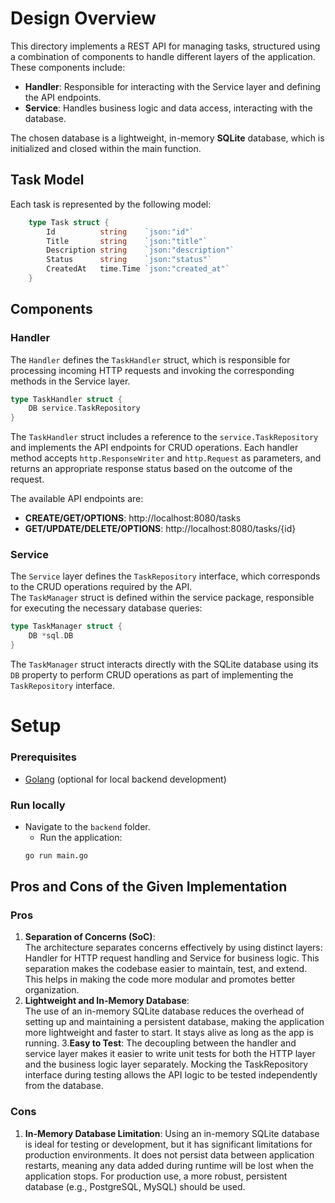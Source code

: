 # Design Overview
This directory implements a REST API for managing tasks, structured using a combination of components to handle different layers of the application.  
These components include:  
- **Handler**: Responsible for interacting with the Service layer and defining the API endpoints.
- **Service**: Handles business logic and data access, interacting with the database.  

The chosen database is a lightweight, in-memory **SQLite** database, which is initialized and closed within the main function.

## Task Model
Each task is represented by the following model:

```go
    type Task struct {
        Id          string    `json:"id"`
        Title       string    `json:"title"`
        Description string    `json:"description"`
        Status      string    `json:"status"`
        CreatedAt   time.Time `json:"created_at"`
    }
```

## Components
### Handler
The `Handler` defines the `TaskHandler` struct, which is responsible for processing incoming HTTP requests and invoking the corresponding methods in the Service layer.

```go
type TaskHandler struct {
    DB service.TaskRepository
}
```
The `TaskHandler` struct includes a reference to the `service.TaskRepository` and implements the API endpoints for CRUD operations. Each handler method accepts `http.ResponseWriter` and `http.Request` as parameters, and returns an appropriate response status based on the outcome of the request.  

The available API endpoints are:

- **CREATE/GET/OPTIONS**: http://localhost:8080/tasks
- **GET/UPDATE/DELETE/OPTIONS**: http://localhost:8080/tasks/{id}

### Service
The `Service` layer defines the `TaskRepository` interface, which corresponds to the CRUD operations required by the API.  
The `TaskManager` struct is defined within the service package, responsible for executing the necessary database queries:

```go
type TaskManager struct {
    DB *sql.DB
}
```
The `TaskManager` struct interacts directly with the SQLite database using its `DB` property to perform CRUD operations as part of implementing the `TaskRepository` interface.

# Setup
### Prerequisites
- [Golang](https://go.dev/) (optional for local backend development)

### Run locally
- Navigate to the `backend` folder.
  - Run the application:
  ```bash
  go run main.go
  ```


## Pros and Cons of the Given Implementation
### Pros
1. **Separation of Concerns (SoC)**:  
The architecture separates concerns effectively by using distinct layers: Handler for HTTP request handling and Service for business logic. This separation makes the codebase easier to maintain, test, and extend.
This helps in making the code more modular and promotes better organization.
2. **Lightweight and In-Memory Database**:  
The use of an in-memory SQLite database reduces the overhead of setting up and maintaining a persistent database, making the application more lightweight and faster to start.
It stays alive as long as the app is running.
3.**Easy to Test**:
The decoupling between the handler and service layer makes it easier to write unit tests for both the HTTP layer and the business logic layer separately.
Mocking the TaskRepository interface during testing allows the API logic to be tested independently from the database.

### Cons
1. **In-Memory Database Limitation**:
Using an in-memory SQLite database is ideal for testing or development, but it has significant limitations for production environments. It does not persist data between application restarts, meaning any data added during runtime will be lost when the application stops.
For production use, a more robust, persistent database (e.g., PostgreSQL, MySQL) should be used.